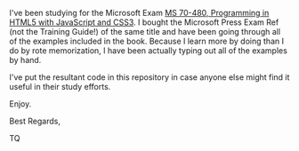I've been studying for the Microsoft Exam [MS 70-480, Programming in HTML5 with JavaScript and CSS3](https://www.microsoft.com/learning/en-us/exam-70-480.aspx). I bought the Microsoft Press Exam Ref (not the Training Guide!) of the same title and have been going through all of the examples included in the book. Because I learn more by doing than I do by rote memorization, I have been actually typing out all of the examples by hand.

I've put the resultant code in this repository in case anyone else might find it useful in their study efforts.

Enjoy.

Best Regards,

TQ